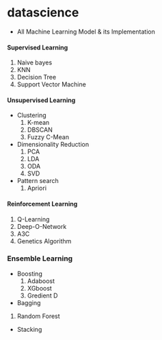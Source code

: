 # datascience
- All Machine Learning Model & its Implementation
#### Supervised Learning 
1. Naive bayes
2. KNN
3. Decision Tree
4. Support Vector Machine 
#### Unsupervised Learning 
- Clustering
  1. K-mean
  2. DBSCAN
  3. Fuzzy C-Mean
- Dimensionality Reduction
  1. PCA
  2. LDA
  3. ODA
  4. SVD
- Pattern search
  1. Apriori
#### Reinforcement Learning
1. Q-Learning
2. Deep-O-Network
3. A3C
4. Genetics Algorithm
### Ensemble Learning
- Boosting
   1. Adaboost
   2. XGboost
   3. Gredient D
-  Bagging
  1. Random Forest
-   Stacking 

